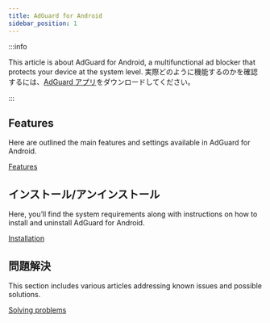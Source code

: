 ```yaml
---
title: AdGuard for Android
sidebar_position: 1
---
```


:::info

This article is about AdGuard for Android, a multifunctional ad blocker that protects your device at the system level. 実際どのように機能するのかを確認するには、[AdGuard アプリ](https://agrd.io/download-kb-adblock)をダウンロードしてください。

:::

## Features

Here are outlined the main features and settings available in AdGuard for Android.

[Features](/adguard-for-android/features/features.md)

## インストール/アンインストール

Here, you’ll find the system requirements along with instructions on how to install and uninstall AdGuard for Android.

[Installation](/adguard-for-android/installation.md)

## 問題解決

This section includes various articles addressing known issues and possible solutions.

[Solving problems](/adguard-for-android/solving-problems/solving-problems.md)
